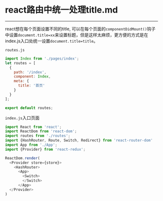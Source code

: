 <!--
 * @Author: your name
 * @Date: 2021-09-29 15:47:20
 * @LastEditTime: 2021-09-29 16:15:37
 * @LastEditors: your name
 * @Description: In User Settings Edit
 * @FilePath: /blog/react/react路由中统一处理title.md
-->
# react路由中统一处理title.md
***
react想在每个页面设置不同的title, 可以在每个页面的`componentDidMount()`钩子中设置`document.title=xx`来设置标题，但是这样太麻烦，更方便的方式是在index.js入口处统一设置`document.title=title`。

`routes.js`
```js
import Index from './pages/index';
let routes = [
  {
    path: '/index',
    component: Index,
    meta: {
      title: '首页'
    }
  }
];

export default routes;
```

`index.js`入口页面
```js
import React from 'react';
import ReactDom from 'react-dom';
import routes from './routes';
import {HashRouter, Route, Switch, Redirect} from 'react-router-dom'
import App from './App';
import {Provider} from 'react-redux';

ReactDom.render(
  <Provider store={store}>
    <HashRouter>
      <App>
        <Switch>
        </Switch>
      </App>
  </Provider>
)
```